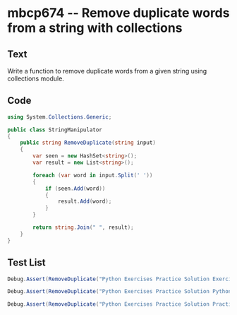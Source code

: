 # mbcp674 -- Remove duplicate words from a string with collections

## Text

Write a function to remove duplicate words from a given string using collections module.

## Code

```csharp
using System.Collections.Generic;

public class StringManipulator
{
    public string RemoveDuplicate(string input)
    {
        var seen = new HashSet<string>();
        var result = new List<string>();

        foreach (var word in input.Split(' '))
        {
            if (seen.Add(word))
            {
                result.Add(word);
            }
        }

        return string.Join(" ", result);
    }
}
```

## Test List

```csharp
Debug.Assert(RemoveDuplicate("Python Exercises Practice Solution Exercises") == "Python Exercises Practice Solution");
```

```csharp
Debug.Assert(RemoveDuplicate("Python Exercises Practice Solution Python") == "Python Exercises Practice Solution");
```

```csharp
Debug.Assert(RemoveDuplicate("Python Exercises Practice Solution Practice") == "Python Exercises Practice Solution");
```
